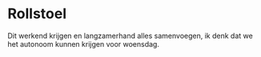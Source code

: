 # Rollstoel

Dit werkend krijgen en langzamerhand alles samenvoegen, ik denk dat we het autonoom kunnen krijgen voor woensdag.

